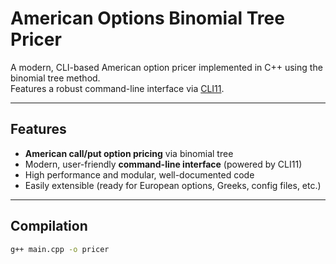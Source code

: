 # American Options Binomial Tree Pricer

A modern, CLI-based American option pricer implemented in C++ using the binomial tree method.  
Features a robust command-line interface via [CLI11](https://github.com/CLIUtils/CLI11).

---

## Features

- **American call/put option pricing** via binomial tree
- Modern, user-friendly **command-line interface** (powered by CLI11)
- High performance and modular, well-documented code
- Easily extensible (ready for European options, Greeks, config files, etc.)

---

## Compilation

```bash
g++ main.cpp -o pricer
